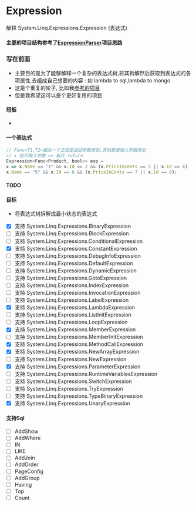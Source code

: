 # Expression
解释 System.Linq.Expressions.Expression (表达式) 

#### 主要的项目结构参考了[ExpressionParser](http://www.cnblogs.com/blqw/p/3522677.html)项目思路

### 写在前面
- 主要目的是为了能够解释一个复杂的表达式树,将其拆解然后获取到表达式的各项属性,去组成自己想要的内容 : 如 lambda to sql,lambda to mongo
- 这是个重复的轮子, 比如我[参考的项目](http://www.cnblogs.com/blqw/p/3522677.html)
- 但是我希望这可以是个更好复用的项目

#### 短板
- 
#### 一个表达式
```js
// Func<T1,T2>最后一个泛型是返回参数类型,其他都是输入参数类型
// x 指代输入参数 => 指代 ruturn
Expression<Func<Product, bool>> exp = 
x => x.Name == "1" && x.Id == 2 && (x.PriceInCents == 3 || x.Id == 4) || 
x.Name == "5" && x.Id == 6 && (x.PriceInCents == 7 || x.Id == 8);
```

#### TODO


#### 目标
- 将表达式树拆解成最小状态的表达式
- [x]  支持 System.Linq.Expressions.BinaryExpression
- [ ]  支持 System.Linq.Expressions.BlockExpression
- [ ]  支持 System.Linq.Expressions.ConditionalExpression
- [x]  支持 System.Linq.Expressions.ConstantExpression
- [ ]  支持 System.Linq.Expressions.DebugInfoExpression
- [ ]  支持 System.Linq.Expressions.DefaultExpression
- [ ]  支持 System.Linq.Expressions.DynamicExpression
- [ ]  支持 System.Linq.Expressions.GotoExpression
- [ ]  支持 System.Linq.Expressions.IndexExpression
- [ ]  支持 System.Linq.Expressions.InvocationExpression
- [ ]  支持 System.Linq.Expressions.LabelExpression
- [x]  支持 System.Linq.Expressions.LambdaExpression
- [ ]  支持 System.Linq.Expressions.ListInitExpression
- [ ]  支持 System.Linq.Expressions.LoopExpression
- [x]  支持 System.Linq.Expressions.MemberExpression
- [ ]  支持 System.Linq.Expressions.MemberInitExpression
- [x]  支持 System.Linq.Expressions.MethodCallExpression
- [x]  支持 System.Linq.Expressions.NewArrayExpression
- [ ]  支持 System.Linq.Expressions.NewExpression
- [x]  支持 System.Linq.Expressions.ParameterExpression
- [ ]  支持 System.Linq.Expressions.RuntimeVariablesExpression
- [ ]  支持 System.Linq.Expressions.SwitchExpression
- [ ]  支持 System.Linq.Expressions.TryExpression
- [ ]  支持 System.Linq.Expressions.TypeBinaryExpression
- [x]  支持 System.Linq.Expressions.UnaryExpression
#### 支持Sql
- [ ]  AddShow
- [ ]  AddWhere
- [ ]  IN
- [ ]  LIKE
- [ ]  AddJoin
- [ ]  AddOrder
- [ ]  PageConfig
- [ ]  AddGroup
- [ ]  Having
- [ ]  Top
- [ ]  Count
